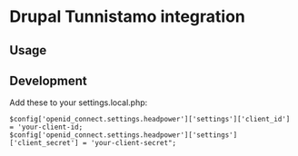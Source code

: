 # Drupal Tunnistamo integration

## Usage

## Development

Add these to your settings.local.php:

```
$config['openid_connect.settings.headpower']['settings']['client_id'] = 'your-client-id;
$config['openid_connect.settings.headpower']['settings']['client_secret'] = 'your-client-secret";
```
